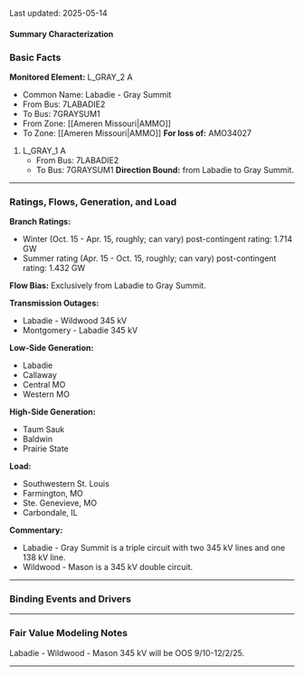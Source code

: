 Last updated: 2025-05-14
#### Summary Characterization
### Basic Facts
**Monitored Element:** L_GRAY_2 A
- Common Name: Labadie - Gray Summit
- From Bus: 7LABADIE2
- To Bus: 7GRAYSUM1
- From Zone: [[Ameren Missouri|AMMO]]
- To Zone: [[Ameren Missouri|AMMO]]
**For loss of:** AMO34027
1. L_GRAY_1 A
    - From Bus: 7LABADIE2
    - To Bus: 7GRAYSUM1
**Direction Bound:** from Labadie to Gray Summit.

---
### Ratings, Flows, Generation, and Load
**Branch Ratings:**
- Winter (Oct. 15 - Apr. 15, roughly; can vary) post-contingent rating: 1.714 GW
- Summer rating (Apr. 15 - Oct. 15, roughly; can vary) post-contingent rating: 1.432 GW

**Flow Bias:**
Exclusively from Labadie to Gray Summit.

**Transmission Outages:**
- Labadie - Wildwood 345 kV
- Montgomery - Labadie 345 kV

**Low-Side Generation:**
- Labadie
- Callaway
- Central MO
- Western MO

**High-Side Generation:**
- Taum Sauk
- Baldwin
- Prairie State

**Load:**
- Southwestern St. Louis
- Farmington, MO
- Ste. Genevieve, MO
- Carbondale, IL

**Commentary:**
- Labadie - Gray Summit is a triple circuit with two 345 kV lines and one 138 kV line.
- Wildwood - Mason is a 345 kV double circuit.
---
### Binding Events and Drivers
---
### Fair Value Modeling Notes
Labadie - Wildwood - Mason 345 kV will be OOS 9/10-12/2/25.

---
